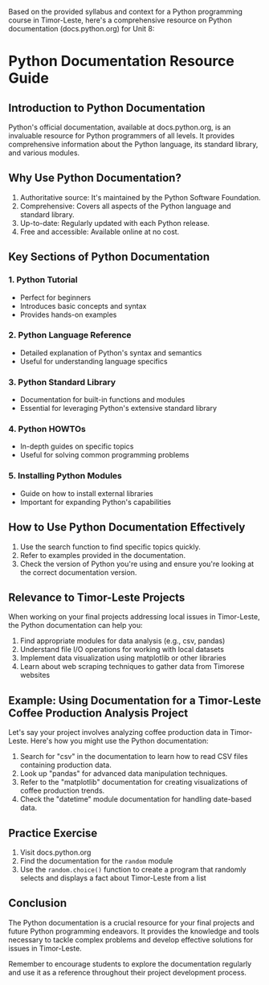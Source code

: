 Based on the provided syllabus and context for a Python programming course in Timor-Leste, here's a comprehensive resource on Python documentation (docs.python.org) for Unit 8:

# Python Documentation Resource Guide

## Introduction to Python Documentation

Python's official documentation, available at docs.python.org, is an invaluable resource for Python programmers of all levels. It provides comprehensive information about the Python language, its standard library, and various modules.

## Why Use Python Documentation?

1. Authoritative source: It's maintained by the Python Software Foundation.
2. Comprehensive: Covers all aspects of the Python language and standard library.
3. Up-to-date: Regularly updated with each Python release.
4. Free and accessible: Available online at no cost.

## Key Sections of Python Documentation

### 1. Python Tutorial
- Perfect for beginners
- Introduces basic concepts and syntax
- Provides hands-on examples

### 2. Python Language Reference
- Detailed explanation of Python's syntax and semantics
- Useful for understanding language specifics

### 3. Python Standard Library
- Documentation for built-in functions and modules
- Essential for leveraging Python's extensive standard library

### 4. Python HOWTOs
- In-depth guides on specific topics
- Useful for solving common programming problems

### 5. Installing Python Modules
- Guide on how to install external libraries
- Important for expanding Python's capabilities

## How to Use Python Documentation Effectively

1. Use the search function to find specific topics quickly.
2. Refer to examples provided in the documentation.
3. Check the version of Python you're using and ensure you're looking at the correct documentation version.

## Relevance to Timor-Leste Projects

When working on your final projects addressing local issues in Timor-Leste, the Python documentation can help you:

1. Find appropriate modules for data analysis (e.g., csv, pandas)
2. Understand file I/O operations for working with local datasets
3. Implement data visualization using matplotlib or other libraries
4. Learn about web scraping techniques to gather data from Timorese websites

## Example: Using Documentation for a Timor-Leste Coffee Production Analysis Project

Let's say your project involves analyzing coffee production data in Timor-Leste. Here's how you might use the Python documentation:

1. Search for "csv" in the documentation to learn how to read CSV files containing production data.
2. Look up "pandas" for advanced data manipulation techniques.
3. Refer to the "matplotlib" documentation for creating visualizations of coffee production trends.
4. Check the "datetime" module documentation for handling date-based data.

## Practice Exercise

1. Visit docs.python.org
2. Find the documentation for the `random` module
3. Use the `random.choice()` function to create a program that randomly selects and displays a fact about Timor-Leste from a list

## Conclusion

The Python documentation is a crucial resource for your final projects and future Python programming endeavors. It provides the knowledge and tools necessary to tackle complex problems and develop effective solutions for issues in Timor-Leste.

Remember to encourage students to explore the documentation regularly and use it as a reference throughout their project development process.
